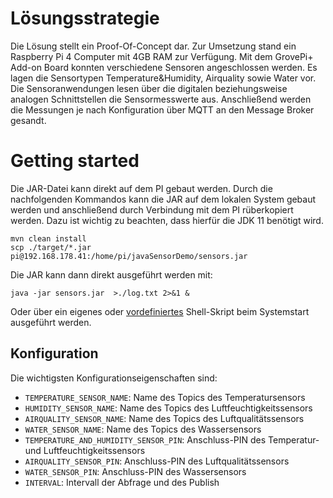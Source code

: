 # Lösungsstrategie
Die Lösung stellt ein Proof-Of-Concept dar. Zur Umsetzung stand ein Raspberry Pi 4 Computer mit 4GB RAM zur Verfügung.
Mit dem GrovePi+ Add-on Board konnten verschiedene Sensoren angeschlossen werden.
Es lagen die Sensortypen Temperature&Humidity, Airquality sowie Water vor.
Die Sensoranwendungen lesen über die digitalen beziehungsweise analogen Schnittstellen die Sensormesswerte aus.
Anschließend werden die Messungen je nach Konfiguration über MQTT an den Message Broker gesandt.

# Getting started
Die JAR-Datei kann direkt auf dem PI gebaut werden. Durch die nachfolgenden Kommandos kann die JAR auf dem lokalen System gebaut werden
und anschließend durch Verbindung mit dem PI rüberkopiert werden. Dazu ist wichtig zu beachten, dass hierfür die JDK 11 benötigt wird.
````
mvn clean install
scp ./target/*.jar pi@192.168.178.41:/home/pi/javaSensorDemo/sensors.jar
````
Die JAR kann dann direkt ausgeführt werden mit:
````
java -jar sensors.jar  >./log.txt 2>&1 &
````
Oder über ein eigenes oder [vordefiniertes](src/main/resources) Shell-Skript beim Systemstart ausgeführt werden. 

## Konfiguration
Die wichtigsten Konfigurationseigenschaften sind:
* `TEMPERATURE_SENSOR_NAME`: Name des Topics des Temperatursensors
* `HUMIDITY_SENSOR_NAME`: Name des Topics des Luftfeuchtigkeitssensors
* `AIRQUALITY_SENSOR_NAME`: Name des Topics des Luftqualitätssensors
* `WATER_SENSOR_NAME`: Name des Topics des Wassersensors
* `TEMPERATURE_AND_HUMIDITY_SENSOR_PIN`: Anschluss-PIN des Temperatur- und Luftfeuchtigkeitssensors
* `AIRQUALITY_SENSOR_PIN`: Anschluss-PIN des Luftqualitätssensors
* `WATER_SENSOR_PIN`: Anschluss-PIN des Wassersensors
* `INTERVAL`: Intervall der Abfrage und des Publish


